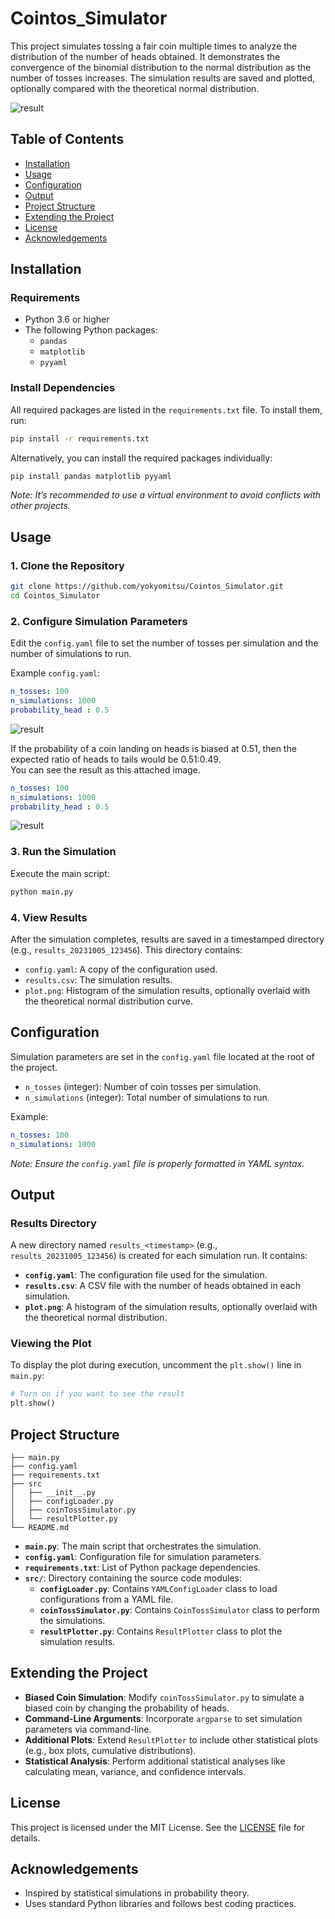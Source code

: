 # Cointos_Simulator

This project simulates tossing a fair coin multiple times to analyze the distribution of the number of heads obtained. It demonstrates the convergence of the binomial distribution to the normal distribution as the number of tosses increases. The simulation results are saved and plotted, optionally compared with the theoretical normal distribution.

![result](images/image.png)

## Table of Contents

- [Installation](#installation)
- [Usage](#usage)
- [Configuration](#configuration)
- [Output](#output)
- [Project Structure](#project-structure)
- [Extending the Project](#extending-the-project)
- [License](#license)
- [Acknowledgements](#acknowledgements)

## Installation

### Requirements

- Python 3.6 or higher
- The following Python packages:
  - `pandas`
  - `matplotlib`
  - `pyyaml`

### Install Dependencies

All required packages are listed in the `requirements.txt` file. To install them, run:

```bash
pip install -r requirements.txt
```

Alternatively, you can install the required packages individually:

```bash
pip install pandas matplotlib pyyaml
```

*Note: It’s recommended to use a virtual environment to avoid conflicts with other projects.*

## Usage

### 1. Clone the Repository

```bash
git clone https://github.com/yokyomitsu/Cointos_Simulator.git
cd Cointos_Simulator
```

### 2. Configure Simulation Parameters

Edit the `config.yaml` file to set the number of tosses per simulation and the number of simulations to run.

Example `config.yaml`:

```yaml
n_tosses: 100
n_simulations: 1000
probability_head : 0.5
```

![result](images/image.png)

If the probability of a coin landing on heads is biased at 0.51, then the expected ratio of heads to tails would be 0.51:0.49.  
You can see the result as this attached image.

```yaml
n_tosses: 100
n_simulations: 1000
probability_head : 0.5
```

![result](images/image2.png)

### 3. Run the Simulation

Execute the main script:

```bash
python main.py
```

### 4. View Results

After the simulation completes, results are saved in a timestamped directory (e.g., `results_20231005_123456`). This directory contains:

- `config.yaml`: A copy of the configuration used.
- `results.csv`: The simulation results.
- `plot.png`: Histogram of the simulation results, optionally overlaid with the theoretical normal distribution curve.

## Configuration

Simulation parameters are set in the `config.yaml` file located at the root of the project.

- `n_tosses` (integer): Number of coin tosses per simulation.
- `n_simulations` (integer): Total number of simulations to run.

Example:

```yaml
n_tosses: 100
n_simulations: 1000
```

*Note: Ensure the `config.yaml` file is properly formatted in YAML syntax.*

## Output

### Results Directory

A new directory named `results_<timestamp>` (e.g., `results_20231005_123456`) is created for each simulation run. It contains:

- **`config.yaml`**: The configuration file used for the simulation.
- **`results.csv`**: A CSV file with the number of heads obtained in each simulation.
- **`plot.png`**: A histogram of the simulation results, optionally overlaid with the theoretical normal distribution.

### Viewing the Plot

To display the plot during execution, uncomment the `plt.show()` line in `main.py`:

```python
# Turn on if you want to see the result
plt.show()
```

## Project Structure

```
├── main.py
├── config.yaml
├── requirements.txt
├── src
│   ├── __init__.py
│   ├── configLoader.py
│   ├── coinTossSimulator.py
│   └── resultPlotter.py
└── README.md
```

- **`main.py`**: The main script that orchestrates the simulation.
- **`config.yaml`**: Configuration file for simulation parameters.
- **`requirements.txt`**: List of Python package dependencies.
- **`src/`**: Directory containing the source code modules:
  - **`configLoader.py`**: Contains `YAMLConfigLoader` class to load configurations from a YAML file.
  - **`coinTossSimulator.py`**: Contains `CoinTossSimulator` class to perform the simulations.
  - **`resultPlotter.py`**: Contains `ResultPlotter` class to plot the simulation results.

## Extending the Project

- **Biased Coin Simulation**: Modify `coinTossSimulator.py` to simulate a biased coin by changing the probability of heads.
- **Command-Line Arguments**: Incorporate `argparse` to set simulation parameters via command-line.
- **Additional Plots**: Extend `ResultPlotter` to include other statistical plots (e.g., box plots, cumulative distributions).
- **Statistical Analysis**: Perform additional statistical analyses like calculating mean, variance, and confidence intervals.

## License

This project is licensed under the MIT License. See the [LICENSE](LICENSE) file for details.

## Acknowledgements

- Inspired by statistical simulations in probability theory.
- Uses standard Python libraries and follows best coding practices.

